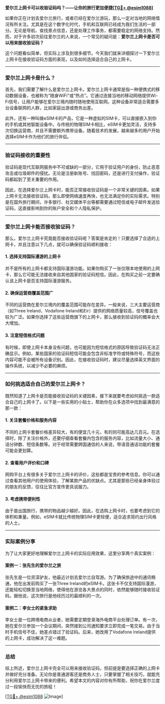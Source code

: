 **爱尔兰上网卡可以收验证码吗？——让你的旅行更加便捷[[TG💪+ @esim1088](https://t.me/s/esim1088)]**

如果你正在计划去爱尔兰旅行，或者已经在爱尔兰游玩，那么一定对当地的网络情况有所关注。尤其是在这个数字化时代，手机和互联网已经成为我们生活的一部分。无论是导航、查找景点信息，还是处理工作事务，都需要稳定的网络支持。然而，对于许多初次前往爱尔兰的人来说，一个常见的疑问是：**爱尔兰上网卡是否可以用来接收验证码？**

这个问题看似简单，但实际上涉及到很多细节。今天我们就来详细探讨一下爱尔兰上网卡在接收验证码方面的表现，以及如何选择适合自己的上网卡。

---

### 爱尔兰上网卡是什么？

首先，我们需要了解什么是爱尔兰上网卡。爱尔兰上网卡通常是指一种便携式的移动数据设备，也被称为“随身WiFi”或“热点”。它通过连接当地的移动网络提供Wi-Fi信号，让用户能够在爱尔兰境内随时随地使用互联网。这种设备非常适合需要多台设备联网的人群，比如家庭出游或商务出差。

此外，还有一种叫做eSIM卡的产品，它是一种虚拟的SIM卡，可以直接嵌入到你的手机或其他智能设备中。与传统的物理SIM卡相比，eSIM卡更加灵活，支持多次切换运营商，并且不需要额外携带设备。随着技术的发展，越来越多的用户开始选择eSIM卡作为他们的旅行伴侣。

---

### 验证码接收的重要性

验证码是现代互联网服务中不可或缺的一部分，它用于验证用户的身份，防止恶意攻击或垃圾邮件的侵扰。无论是注册新账号、找回密码，还是进行支付操作，验证码都起到了至关重要的作用。

因此，在选择爱尔兰上网卡时，能否正常接收验证码是一个非常关键的因素。如果上网卡无法接收验证码，那么即使网络速度再快，也无法满足你的实际需求。特别是在国外旅行期间，许多银行、社交媒体平台等都需要通过短信或电子邮件发送验证码，这直接影响到你的账户安全和个人隐私保护。

---

### 爱尔兰上网卡能否接收验证码？

那么，爱尔兰上网卡究竟能否接收验证码呢？答案是肯定的！只要选择了合适的上网卡，并且注意以下几点，就可以确保验证码顺利接收：

#### 1. 选择支持国际漫游的上网卡

并不是所有的上网卡都支持国际漫游功能。如果你购买了一张仅限本地使用的上网卡，那么它可能无法接收来自其他国家的验证码短信。因此，在购买之前一定要确认该上网卡是否支持国际漫游服务。

#### 2. 确保运营商覆盖范围广

不同的运营商在爱尔兰境内的覆盖范围可能存在差异。一般来说，三大主要运营商（如Three Ireland、Vodafone Ireland和Eir）提供的网络质量较高，信号覆盖也较为广泛。如果你选择了这些运营商旗下的上网卡，那么接收到验证码的概率会大大增加。

#### 3. 注意短信格式问题

有时候，即使上网卡本身没有问题，也可能因为短信格式的原因导致验证码无法正确显示。例如，某些国家的验证码短信可能会包含非标准字符或特殊符号，而这些内容可能不会被所有设备识别。因此，在接收验证码时，建议尽量选择英文界面的操作系统，以减少不必要的麻烦。

---

### 如何挑选适合自己的爱尔兰上网卡？

既然知道了上网卡是否能接收验证码的关键因素，接下来就要考虑如何挑选一款适合自己的上网卡了。以下是一些实用的小贴士，帮助你在众多选项中找到最满意的那一款：

#### 1. 关注套餐价格和服务内容

不同的上网卡套餐价格差异较大，有的便宜几十元，有的则可能高达几百元。在选择时，除了关注价格外，还要仔细查看套餐内包含的服务内容，比如流量大小、通话分钟数、短信条数等。对于经常需要跨国通信的人来说，带语音通话功能的套餐可能会更划算。

#### 2. 查看用户评价和口碑

网购平台上有很多关于爱尔兰上网卡的评价，这些都是宝贵的参考信息。你可以通过查看其他用户的使用体验，了解某款产品的优缺点。尤其是那些已经亲身体验过的朋友的反馈，往往比官方宣传更具说服力。

#### 3. 考虑携带便利性

由于是出国旅行，携带的物品越少越好。因此，在选购上网卡时，也要考虑到它的体积和重量。例如，eSIM卡就比传统物理SIM卡更轻便，适合追求简约出行风格的人士。

---

### 实际案例分享

为了让大家更好地理解爱尔兰上网卡的实际应用效果，这里分享两个真实案例：

#### 案例一：张先生的爱尔兰之旅

张先生是一位资深驴友，他最近计划去爱尔兰自驾游。为了确保旅途中的通讯畅通，他在出发前购买了一张Three Ireland的eSIM卡。这张卡不仅支持国际漫游，还能轻松切换至当地网络，使得他在游览各大景点的同时，依然能够随时接收验证码。据他说，这次旅行是他经历过的最顺利的一次。

#### 案例二：李女士的紧急求助

李女士是一位跨境电商从业者，她需要定期登录海外电商平台处理订单。有一次，她在爱尔兰参加一个会议期间，突然接到公司通知要求立即完成一笔交易。由于当时手机信号不佳，她差点错过了验证码。后来，她改用了Vodafone Ireland提供的上网卡，成功解决了这一难题。

---

### 总结

综上所述，爱尔兰上网卡完全可以用来接收验证码，但前提是要选择正确的上网卡并做好充分准备。无论你是普通游客还是商务人士，只要掌握了相关技巧，就能充分利用爱尔兰上网卡带来的便利。希望本文的内容对你有所帮助，祝你在爱尔兰度过一段愉快而无忧的旅程！

[[TG💪+ @esim1088](https://t.me/s/esim1088) ![Image](https://i.postimg.cc/4NQfJmqS/Snipaste-2025-05-13-00-14-12.png)]